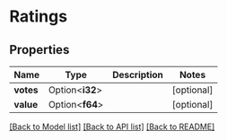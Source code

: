 # Ratings

## Properties

Name | Type | Description | Notes
------------ | ------------- | ------------- | -------------
**votes** | Option<**i32**> |  | [optional]
**value** | Option<**f64**> |  | [optional]

[[Back to Model list]](../README.md#documentation-for-models) [[Back to API list]](../README.md#documentation-for-api-endpoints) [[Back to README]](../README.md)


